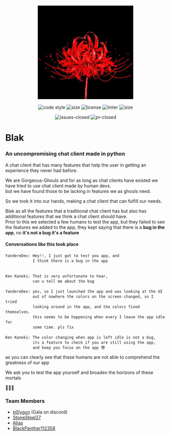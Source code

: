 <p align="middle">
    <img src='https://raw.githubusercontent.com/Gorgeous-Ghouls/gorgeous-ghouls.github.io/gh-pages/static/images/red_tk_cropped.jpg' alt="logo" width="300"/>
</p>

<p align="middle">
    <img src='https://img.shields.io/badge/code%20style-black-black?style=for-the-badge' alt='code style' />     
    <img src='https://img.shields.io/github/languages/code-size/Gorgeous-Ghouls/Blak?color=%20%236A3660&style=for-the-badge' alt='size' />     
    <img src='https://img.shields.io/badge/license-mit-5184EE?style=for-the-badge' alt='license' />     
    <img src='https://img.shields.io/github/workflow/status/Gorgeous-Ghouls/blak/Lint?color=%20%2326FDC9&label=lint&style=for-the-badge' alt='linter' />       
    <img src='https://img.shields.io/github/repo-size/Gorgeous-Ghouls/Blak?style=for-the-badge' alt='size' />    
</p>

<p align="middle">
    <img src='https://img.shields.io/github/issues-closed-raw/gorgeous-ghouls/blak?style=for-the-badge' alt='issues-closed' />     
    <img src='https://img.shields.io/github/issues-pr-closed/gorgeous-ghouls/blak?style=for-the-badge' alt='pr-closed' />     
</p>


# Blak
### An uncompromising chat client made in python

A chat client that has many features that help the user in getting an experience they never had before.

We are  Gorgeous-Ghouls and for as long as chat clients have existed we have tried to use chat client made by human devs.  
but we have found those to be lacking in features we as ghouls need.

So we took it into our hands, making a chat client that can fulfill our needs.

Blak as all the features that a traditional chat client has but also has additional features that we think a chat client should have.  
Prior to this we selected a few humans to test the app, but they failed to see the features we added to the app, they kept saying that there is a **bug in the app**, no **it's not a bug it's a feature**


#### Conversations like this took place

```
YandereDev: Hey!!, I just got to test you app, and
            I think there is a bug in the app


Ken Kaneki: That is very unfortunate to hear,
            can u tell me about the bug

YandereDev: yes, so I just launched the app and was looking at the UI
            out of nowhere the colors on the screen changed, so I tried
            looking around in the app, and the colors fixed themselves.
            this seems to be happening when every I leave the app idle for
            some time. pls fix

Ken Kaneki: The color changing when app is left idle is not a bug,
            its a feature to check if you are still using the app,
            and keep you focus on the app 😎
```
as you can clearly see that these humans are not able to comprehend the greatness of our app

We ask you to test the app yourself and broaden the horizons of these mortals

🙏🙏🙏


### Team Members

- [p0lygun](https://github.com/p0lygun) (Gala on discord)
- [StoneSteel27](https://github.com/stonesteel27)
- [Alias](https://github.com/noahlias)
- [BlackPanther112358](https://github.com/BlackPanther112358)

